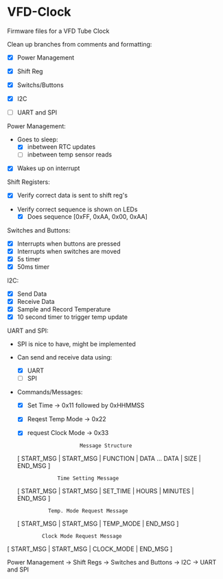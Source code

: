 # VFD-Clock
Firmware files for a VFD Tube Clock

Clean up branches from comments and formatting:
- [x] Power Management
- [x] Shift Reg
- [x] Switchs/Buttons
- [x] I2C
- [ ] UART and SPI


Power Management:
- Goes to sleep:
  - [x] inbetween RTC updates
  - [ ] inbetween temp sensor reads
- [x] Wakes up on interrupt

Shift Registers:
- [x] Verify correct data is sent to shift reg's
- Verify correct sequence is shown on LEDs
  - [x] Does sequence [0xFF, 0xAA, 0x00, 0xAA]
  
Switches and Buttons:
- [x] Interrupts when buttons are pressed
- [x] Interrupts when switches are moved
- [x] 5s timer
- [x] 50ms timer
  
I2C:
- [x] Send Data
- [x] Receive Data
- [x] Sample and Record Temperature
- [x] 10 second timer to trigger temp update

UART and SPI:
- SPI is nice to have, might be implemented
- Can send and receive data using:
  - [x] UART
  - [ ] SPI
- Commands/Messages:
  - [x] Set Time -> 0x11 followed by 0xHHMMSS
  - [x] Reqest Temp Mode -> 0x22
  - [x] request Clock Mode -> 0x33
  
                         Message Structure
  [ START_MSG | START_MSG | FUNCTION | DATA ... DATA | SIZE | END_MSG ]
 
                   Time Setting Message
  [ START_MSG | START_MSG | SET_TIME | HOURS | MINUTES | END_MSG ]
 
                Temp. Mode Request Message
  [ START_MSG | START_MSG | TEMP_MODE | END_MSG ]
 
              Clock Mode Request Message
 [ START_MSG | START_MSG | CLOCK_MODE | END_MSG ]


Power Management -> Shift Regs -> Switches and Buttons -> I2C -> UART and SPI 
